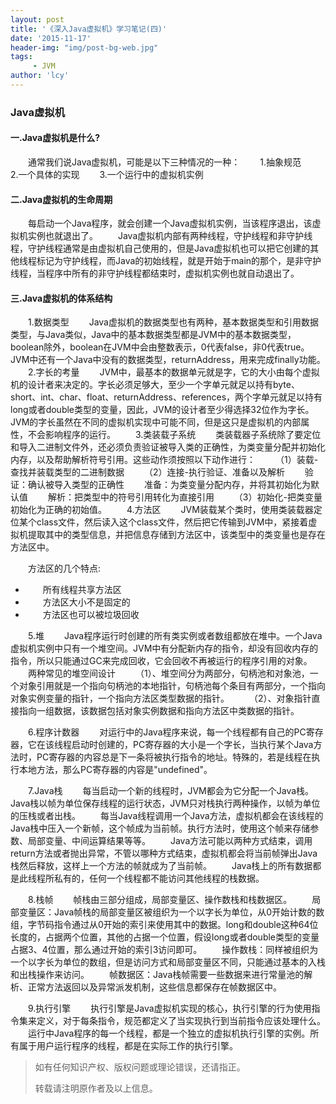 ```yaml
---
layout: post
title: '《深入Java虚拟机》学习笔记(四)'
date: '2015-11-17'
header-img: "img/post-bg-web.jpg"
tags:
     - JVM
author: 'lcy'
---
```


### Java虚拟机

#### 一.Java虚拟机是什么?
&emsp;&emsp;通常我们说Java虚拟机，可能是以下三种情况的一种：
&emsp;&emsp;1.抽象规范
&emsp;&emsp;2.一个具体的实现
&emsp;&emsp;3.一个运行中的虚拟机实例

#### 二.Java虚拟机的生命周期
&emsp;&emsp;每启动一个Java程序，就会创建一个Java虚拟机实例，当该程序退出，该虚拟机实例也就退出了。
&emsp;&emsp;Java虚拟机内部有两种线程，守护线程和非守护线程，守护线程通常是由虚拟机自己使用的，但是Java虚拟机也可以把它创建的其他线程标记为守护线程，而Java的初始线程，就是开始于main的那个，是非守护线程，当程序中所有的非守护线程都结束时，虚拟机实例也就自动退出了。

#### 三.Java虚拟机的体系结构
&emsp;&emsp;1.数据类型
&emsp;&emsp;Java虚拟机的数据类型也有两种，基本数据类型和引用数据类型，与Java类似，Java中的基本数据类型都是JVM中的基本数据类型，boolean除外，boolean在JVM中会由整数表示，0代表false，非0代表true。JVM中还有一个Java中没有的数据类型，returnAddress，用来完成finally功能。
&emsp;&emsp;2.字长的考量
&emsp;&emsp;JVM中，最基本的数据单元就是字，它的大小由每个虚拟机的设计者来决定的。字长必须足够大，至少一个字单元就足以持有byte、short、int、char、float、returnAddress、references，两个字单元就足以持有long或者double类型的变量，因此，JVM的设计者至少得选择32位作为字长。JVM的字长虽然在不同的虚拟机实现中可能不同，但是这只是虚拟机的内部属性，不会影响程序的运行。
&emsp;&emsp;3.类装载子系统
&emsp;&emsp;类装载器子系统除了要定位和导入二进制文件外，还必须负责验证被导入类的正确性，为类变量分配并初始化内存，以及帮助解析符号引用。这些动作须按照以下动作进行：
&emsp;&emsp;（1）装载-查找并装载类型的二进制数据
&emsp;&emsp;（2）连接-执行验证、准备以及解析
&emsp;&emsp;验证：确认被导入类型的正确性
&emsp;&emsp;准备：为类变量分配内存，并将其初始化为默认值
&emsp;&emsp;解析：把类型中的符号引用转化为直接引用
&emsp;&emsp;（3）初始化-把类变量初始化为正确的初始值。
&emsp;&emsp;4.方法区
&emsp;&emsp;JVM装载某个类时，使用类装载器定位某个class文件，然后读入这个class文件，然后把它传输到JVM中，紧接着虚拟机提取其中的类型信息，并把信息存储到方法区中，该类型中的类变量也是存在方法区中。

&emsp;&emsp;方法区的几个特点:

* &emsp;&emsp;所有线程共享方法区
* &emsp;&emsp;方法区大小不是固定的
* &emsp;&emsp;方法区也可以被垃圾回收

&emsp;&emsp;5.堆
&emsp;&emsp;Java程序运行时创建的所有类实例或者数组都放在堆中。一个Java虚拟机实例中只有一个堆空间。JVM中有分配新内存的指令，却没有回收内存的指令，所以只能通过GC来完成回收，它会回收不再被运行的程序引用的对象。
&emsp;&emsp;两种常见的堆空间设计
&emsp;&emsp;（1）、堆空间分为两部分，句柄池和对象池，一个对象引用就是一个指向句柄池的本地指针，句柄池每个条目有两部分，一个指向对象实例变量的指针，一个指向方法区类型数据的指针。
&emsp;&emsp;（2）、对象指针直接指向一组数据，该数据包括对象实例数据和指向方法区中类数据的指针。

&emsp;&emsp;6.程序计数器
&emsp;&emsp;对运行中的Java程序来说，每一个线程都有自己的PC寄存器，它在该线程启动时创建的，PC寄存器的大小是一个字长，当执行某个Java方法时，PC寄存器的内容总是下一条将被执行指令的地址。特殊的，若是线程在执行本地方法，那么PC寄存器的内容是"undefined"。

&emsp;&emsp;7.Java栈
&emsp;&emsp;每当启动一个新的线程时，JVM都会为它分配一个Java栈。Java栈以帧为单位保存线程的运行状态，JVM只对栈执行两种操作，以帧为单位的压栈或者出栈。
&emsp;&emsp;每当Java线程调用一个Java方法，虚拟机都会在该线程的Java栈中压入一个新帧，这个帧成为当前帧。执行方法时，使用这个帧来存储参数、局部变量、中间运算结果等等。
&emsp;&emsp;Java方法可能以两种方式结束，调用return方法或者抛出异常，不管以哪种方式结束，虚拟机都会将当前帧弹出Java栈然后释放，这样上一个方法的帧就成为了当前帧。
&emsp;&emsp;Java栈上的所有数据都是此线程所私有的，任何一个线程都不能访问其他线程的栈数据。

&emsp;&emsp;8.栈帧
&emsp;&emsp;帧栈由三部分组成，局部变量区、操作数栈和栈数据区。
&emsp;&emsp;局部变量区：Java帧栈的局部变量区被组织为一个以字长为单位，从0开始计数的数组，字节码指令通过从0开始的索引来使用其中的数据。long和double这种64位长度的，占据两个位置，其他的占据一个位置，假设long或者double类型的变量占据3、4位置，那么通过开始的索引3访问即可。
&emsp;&emsp;操作数栈：同样被组织为一个以字长为单位的数组，但是访问方式和局部变量区不同，只能通过基本的入栈和出栈操作来访问。
&emsp;&emsp;帧数据区：Java栈帧需要一些数据来进行常量池的解析、正常方法返回以及异常派发机制，这些信息都保存在帧数据区中。

&emsp;&emsp;9.执行引擎
&emsp;&emsp;执行引擎是Java虚拟机实现的核心，执行引擎的行为使用指令集来定义，对于每条指令，规范都定义了当实现执行到当前指令应该处理什么。
&emsp;&emsp;运行中Java程序的每一个线程，都是一个独立的虚拟机执行引擎的实例。所有属于用户运行程序的线程，都是在实际工作的执行引擎。


> 如有任何知识产权、版权问题或理论错误，还请指正。
>
> 转载请注明原作者及以上信息。
